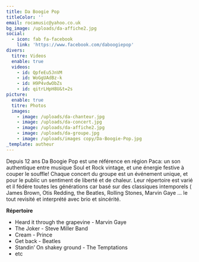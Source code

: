 ```yaml
---
title: Da Boogie Pop
titleColor: ''
email: rocamusic@yahoo.co.uk
bg_image: /uploads/da-affiche2.jpg
social:
  - icon: fab fa-facebook
    link: 'https://www.facebook.com/daboogiepop'
divers:
  titre: Videos
  enable: true
  videos:
    - id: QpfeEu5JnVM
    - id: WoGgUAdBz-k
    - id: H9P4vdwObZs
    - id: qitrLHpH8U&t=2s
picture:
  enable: true
  titre: Photos
  images:
    - image: /uploads/da-chanteur.jpg
    - image: /uploads/da-concert.jpg
    - image: /uploads/da-affiche2.jpg
    - image: /uploads/da-groupe.jpg
    - image: /uploads/images copy/Da-Boogie-Pop.jpg
_template: autheur
---
```


Depuis 12 ans Da Boogie Pop est une référence en région Paca: un son authentique entre musique Soul et Rock vintage, et une énergie festive à couper le souffle!
Chaque concert du groupe est un événement unique, et pour le public un sentiment de liberté et de chaleur.
Leur répertoire est varié et il fédére toutes les générations car basé sur des classiques intemporels ( James Brown, Otis Redding, the Beatles, Rolling Stones, Marvin Gaye ... le tout revisité et interprété avec brio et sincérité.

**Répertoire**
- Heard it through the grapevine - Marvin Gaye
- The Joker - Steve Miller Band
- Cream - Prince
- Get back - Beatles
- Standin’ On shakey ground - The Temptations
- etc
